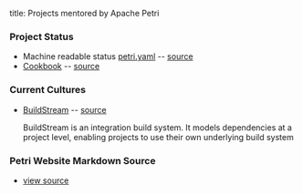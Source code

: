 title: Projects mentored by Apache Petri
<!-- Licensed under ALv2 -->

### Project Status

- Machine readable status [petri.yaml](https://petri.apache.org/info.yaml) -- [source](https://github.com/apache/petri-site/blob/master/content/info.yaml)
- [Cookbook](cookbook) -- [source](https://github.com/apache/petri-site/blob/master/content/pages/cookbook.md)

### Current Cultures

- [BuildStream](buildstream) -- [source](https://github.com/apache/petri-site/blob/master/content/pages/buildstream.md)

  BuildStream is an integration build system. It models dependencies at a project level, enabling projects to use their own underlying build system

### Petri Website Markdown Source

- [view source](https://github.com/apache/petri-site/blob/master/content/pages/projects.md)
